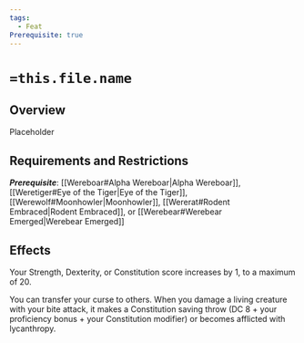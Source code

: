 ```yaml
---
tags:
  - Feat
Prerequisite: true
---
```


# `=this.file.name`
## Overview
Placeholder

## Requirements and Restrictions

***Prerequisite***: [[Wereboar#Alpha Wereboar|Alpha Wereboar]], [[Weretiger#Eye of the Tiger|Eye of the Tiger]], [[Werewolf#Moonhowler|Moonhowler]], [[Wererat#Rodent Embraced|Rodent Embraced]], or [[Werebear#Werebear Emerged|Werebear Emerged]]

## Effects

Your Strength, Dexterity, or Constitution score increases by 1, to a maximum of 20. 

You can transfer your curse to others. When you damage a living creature with your bite attack, it makes a Constitution saving throw (DC 8 + your proficiency bonus + your Constitution modifier) or becomes afflicted with lycanthropy.
